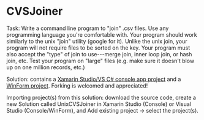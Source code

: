 # CVSJoiner
Task: Write a command line program to "join" .csv files. Use any programming language you're comfortable with. Your program should work similarly to the unix "join" utility (google for it). Unlike the unix join, your program will not require files to be sorted on the key. Your program must also accept the "type" of join to use---merge join, inner loop join, or hash join, etc. Test your program on "large" files (e.g. make sure it doesn't blow up on one million records, etc.)

Solution: contains a [Xamarin Studio/VS C# console app project](https://github.com/DylanCh/CVSJoiner/tree/master/UnixCVSJoiner.Console) and a [WinForm project](https://github.com/DylanCh/CVSJoiner/tree/master/UnixCVSJoiner.WinForm). Forking is welcomed and appreciated!

Importing project(s) from this solution: download the source code, create a new Solution called UnixCVSJoiner in Xamarin Studio (Console) or Visual Studio (Console/WinForm), and Add existing project -> select the project(s).
